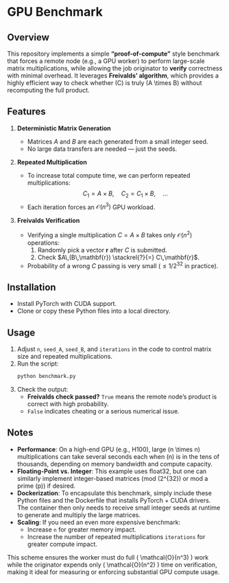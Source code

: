 # GPU Benchmark

## Overview
This repository implements a simple **“proof-of-compute”** style benchmark that forces a remote node (e.g., a GPU worker) to perform large-scale matrix multiplications, while allowing the job originator to **verify** correctness with minimal overhead. It leverages **Freivalds’ algorithm**, which provides a highly efficient way to check whether \(C\) is truly \(A \times B\) without recomputing the full product.

## Features
1. **Deterministic Matrix Generation**  
   - Matrices $A$ and $B$ are each generated from a small integer seed.  
   - No large data transfers are needed — just the seeds.

2. **Repeated Multiplication**  
   - To increase total compute time, we can perform repeated multiplications:
     $$
     C_1 = A \times B,\quad
     C_2 = C_1 \times B,\quad
     \ldots
     $$
   - Each iteration forces an $\mathcal{O}(n^3)$ GPU workload.

3. **Freivalds Verification**  
   - Verifying a single multiplication $C = A \times B$ takes only $\mathcal{O}(n^2)$ operations:
     1. Randomly pick a vector $\mathbf{r}$ after $C$ is submitted.  
     2. Check $A\,(B\,\mathbf{r}) \stackrel{?}{=} C\,\mathbf{r}$.  
   - Probability of a wrong $C$ passing is very small ($\leq 1 / 2^{32}$ in practice).

## Installation
- Install PyTorch with CUDA support.
- Clone or copy these Python files into a local directory.

## Usage
1. Adjust `n`, `seed_A`, `seed_B`, and `iterations` in the code to control matrix size and repeated multiplications.
2. Run the script:
   ```bash
   python benchmark.py
   ```
3. Check the output:
   - **Freivalds check passed?** `True` means the remote node’s product is correct with high probability.
   - `False` indicates cheating or a serious numerical issue.

## Notes
- **Performance**: On a high-end GPU (e.g., H100), large \(n \times n\) multiplications can take several seconds each when \(n\) is in the tens of thousands, depending on memory bandwidth and compute capacity.
- **Floating-Point vs. Integer**: This example uses float32, but one can similarly implement integer-based matrices (mod \(2^{32}\) or mod a prime \(p\)) if desired.  
- **Dockerization**: To encapsulate this benchmark, simply include these Python files and the Dockerfile that installs PyTorch + CUDA drivers. The container then only needs to receive small integer seeds at runtime to generate and multiply the large matrices.  
- **Scaling**: If you need an even more expensive benchmark:
  - Increase `n` for greater memory impact.
  - Increase the number of repeated multiplications `iterations` for greater compute impact.

This scheme ensures the worker must do full \( \mathcal{O}(n^3) \) work while the originator expends only \( \mathcal{O}(n^2) \) time on verification, making it ideal for measuring or enforcing substantial GPU compute usage.